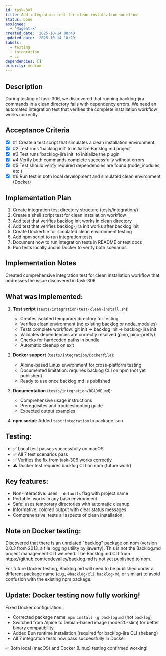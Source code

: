 ```yaml
---
id: task-307
title: Add integration test for clean installation workflow
status: Done
assignee:
  - '@agent-k'
created_date: '2025-10-14 08:40'
updated_date: '2025-10-14 10:29'
labels:
  - testing
  - integration
  - ci
dependencies: []
priority: medium
---
```


## Description

<!-- SECTION:DESCRIPTION:BEGIN -->
During testing of task-306, we discovered that running backlog-jira commands in a clean directory fails with dependency errors. We need an automated integration test that verifies the complete installation workflow works correctly.
<!-- SECTION:DESCRIPTION:END -->

## Acceptance Criteria
<!-- AC:BEGIN -->
- [x] #1 Create a test script that simulates a clean installation environment
- [x] #2 Test runs 'backlog init' to initialize Backlog.md project
- [x] #3 Test runs 'backlog-jira init' to initialize the plugin
- [x] #4 Verify both commands complete successfully without errors
- [x] #5 Test should verify required dependencies are found (node_modules, etc.)
- [x] #6 Run test in both local development and simulated clean environment (Docker)
<!-- AC:END -->

## Implementation Plan

<!-- SECTION:PLAN:BEGIN -->
1. Create integration test directory structure (tests/integration/)
2. Create a shell script test for clean installation workflow
3. Add test that verifies backlog init works in clean directory
4. Add test that verifies backlog-jira init works after backlog init
5. Create Dockerfile for simulated clean environment testing
6. Add npm script to run integration tests
7. Document how to run integration tests in README or test docs
8. Run tests locally and in Docker to verify both scenarios
<!-- SECTION:PLAN:END -->

## Implementation Notes

<!-- SECTION:NOTES:BEGIN -->
Created comprehensive integration test for clean installation workflow that addresses the issue discovered in task-306.

## What was implemented:

1. **Test script** (`tests/integration/test-clean-install.sh`):
   - Creates isolated temporary directory for testing
   - Verifies clean environment (no existing backlog or node_modules)
   - Tests complete workflow: git init → backlog init → backlog-jira init
   - Validates dependencies are correctly resolved (pino, pino-pretty)
   - Checks for hardcoded paths in bundle
   - Automatic cleanup on exit

2. **Docker support** (`tests/integration/Dockerfile`):
   - Alpine-based Linux environment for cross-platform testing
   - Documented limitation: requires backlog CLI on npm (not yet published)
   - Ready to use once backlog.md is published

3. **Documentation** (`tests/integration/README.md`):
   - Comprehensive usage instructions
   - Prerequisites and troubleshooting guide
   - Expected output examples

4. **npm script**: Added `test:integration` to package.json

## Testing:

- ✅ Local test passes successfully on macOS
- ✅ All 7 test scenarios pass
- ✅ Verifies the fix from task-306 works correctly
- ⚠️ Docker test requires backlog CLI on npm (future work)

## Key features:

- Non-interactive: uses `--defaults` flag with project name
- Portable: works in any bash environment
- Safe: uses temporary directories with automatic cleanup
- Informative: colored output with clear status messages
- Comprehensive: tests all aspects of clean installation

## Note on Docker testing:

Discovered that there is an unrelated "backlog" package on npm (version 0.0.3 from 2013, a file logging utility by jawerty). This is not the Backlog.md project management CLI we need. The Backlog.md CLI from https://github.com/codevalley/backlog.md is not yet published to npm.

For future Docker testing, Backlog.md will need to be published under a different package name (e.g., `@backlog/cli`, `backlog-md`, or similar) to avoid confusion with the existing npm package.

## Update: Docker testing now fully working!

Fixed Docker configuration:
- Corrected package name: `npm install -g backlog.md` (not `backlog`)
- Switched from Alpine to Debian-based image (node:20-slim) for better binary compatibility
- Added Bun runtime installation (required for backlog-jira CLI shebang)
- All 7 integration tests now pass successfully in Docker

✅ Both local (macOS) and Docker (Linux) testing confirmed working!
<!-- SECTION:NOTES:END -->
